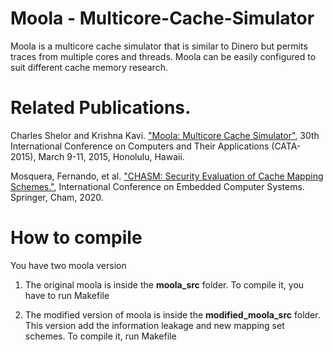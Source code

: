 # Moola - Multicore-Cache-Simulator

Moola is a multicore cache simulator that is similar to Dinero but permits traces from multiple cores and threads. Moola can be easily configured to suit different cache memory research.

# Related Publications.

Charles Shelor and Krishna Kavi. ["Moola: Multicore Cache Simulator"](https://csrl.cse.unt.edu/kavi/Research/CATA-2015.pdf), 30th International Conference on Computers and Their Applications (CATA-2015), March 9-11, 2015, Honolulu, Hawaii.

Mosquera, Fernando, et al. ["CHASM: Security Evaluation of Cache Mapping Schemes."](https://link.springer.com/chapter/10.1007/978-3-030-60939-9_17), International Conference on Embedded Computer Systems. Springer, Cham, 2020.

# How to compile

You have two moola version

1) The original moola is inside the **moola_src** folder. To compile it, you have to run Makefile

2) The modified version of moola is inside the **modified_moola_src** folder. This version add the information leakage and new mapping set schemes. To compile it, run Makefile
